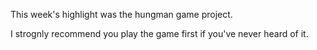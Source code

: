 This week's highlight was the  hungman game project.

I strognly recommend you play the game first if you've 
never heard of it.

[Link]: https://hangmanwordgame.com/?fca=1&success=0#/ 
